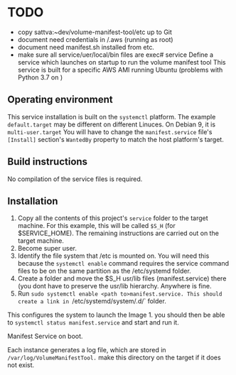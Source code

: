 # TODO
* copy sattva:~dev/volume-manifest-tool/etc up to Git
* document need credentials in /.aws (running as root)
* document need manifest.sh installed from etc.
* make sure all service/uer/local/bin files are exec# service
Define a service which launches on startup to run the volume manifest tool
This service is built for a specific AWS AMI running Ubuntu (problems with Python 3.7 on )
## Operating environment
This service installation is built on the `systemctl` platform. The example `default.target` may be different on different Linuces.  On Debian 9, it is `multi-user.target`
You will have to change the `manifest.service` file's  `[Install]` section's `WantedBy` property to match the host platform's target.
## Build instructions
No compilation of the service files is required.
## Installation
1. Copy all the contents of this project's `service` folder  to the target machine. For this example, this will be called `$S_H` (for $SERVICE_HOME). The remaining instructions are carried out on the target machine. 
1. Become super user.
1. Identify the file system that /etc is mounted on. You will need this because the `systemctl enable` command requires the service command files to be on the same partition as the /etc/systemd folder.
1. Create a folder and move the $S_H usr/lib files (manifest.service) there (you dont have to preserve the usr/lib hierarchy. Anywhere is fine.
1. Run `sudo systemctl enable <path to>manifest.service. This should create a link in `/etc/systemd/system/<Install target you picked above>.d/` folder.

This configures the system to launch the Image 1. you should then be able to `systemctl status manifest.service` and start and run it.
 
Manifest Service on boot.

Each instance generates a log file, which are stored in `/var/log/VolumeManifestTool.` make this directory on the target if it does not exist.

